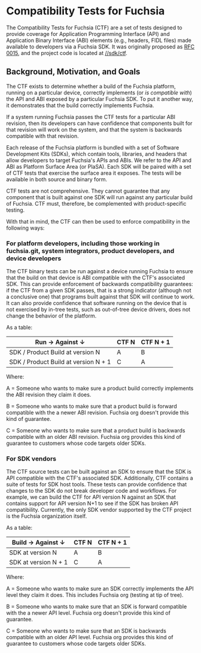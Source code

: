 # Compatibility Tests for Fuchsia

The Compatibility Tests for Fuchsia (CTF) are a set of tests designed to provide
coverage for Application Programming Interface (API) and Application Binary
Interface (ABI) elements (e.g., headers, FIDL files) made available to
developers via a Fuchsia SDK. It was originally proposed as [RFC
0015](/contribute/governance/rfcs/0015_cts.md), and
the project code is located at
[//sdk/ctf](https://fuchsia.googlesource.com/fuchsia/+/refs/heads/main/sdk/ctf/).

## Background, Motivation, and Goals

The CTF exists to determine whether a build of the Fuchsia platform, running on
a particular device, correctly implements (or *is compatible with*) the API and
ABI exposed by a particular Fuchsia SDK.  To put it another way, it demonstrates
that the build correctly implements Fuchsia.

If a system running Fuchsia passes the CTF tests for a particular ABI revision,
then its developers can have confidence that components built for that revision
will work on the system, and that the system is backwards compatible with that
revision.

Each release of the Fuchsia platform is bundled with a set of Software
Development Kits (SDKs), which contain tools, libraries, and headers that allow
developers to target Fuchsia's APIs and ABIs.  We refer to the API and ABI as
Platform Surface Area (or PlaSA).  Each SDK will be paired with a set of CTF
tests that exercise the surface area it exposes.  The tests will be available in
both source and binary form.

CTF tests are not comprehensive.  They cannot guarantee that any component that
is built against one SDK will run against any particular build of Fuchsia.  CTF
must, therefore, be complemented with product-specific testing.

With that in mind, the CTF can then be used to enforce compatibility in the
following ways:

### For platform developers, including those working in fuchsia.git, system integrators, product developers, and device developers

The CTF binary tests can be run against a device running Fuchsia to ensure that
the build on that device is ABI compatible with the CTF's associated SDK.  This
can provide enforcement of backwards compatibility guarantees: if the CTF from a
given SDK passes, that is a strong indicator (although not a conclusive one)
that programs built against that SDK will continue to work.  It can also provide
confidence that software running on the device that is not exercised by in-tree
tests, such as out-of-tree device drivers, does not change the behavior of the
platform.

As a table:


| Run → Against ↓                       | CTF N  | CTF N + 1   |
|---------------------------------------|--------|-------------|
| SDK / Product Build at version N      | A      | B           |
| SDK / Product Build at version N + 1  | C      | A           |

Where:

A = Someone who wants to make sure a product build correctly implements the ABI
revision they claim it does.

B = Someone who wants to make sure that a product build is forward compatible
with the a newer ABI revision.  Fuchsia org doesn't provide this kind of
guarantee.

C = Someone who wants to make sure that a product build is backwards compatible
with an older ABI revision.  Fuchsia org provides this kind of guarantee to
customers whose code targets older SDKs.

### For SDK vendors

The CTF source tests can be built against an SDK to ensure that the SDK is API
compatible with the CTF's associated SDK.  Additionally, CTF contains a suite of
tests for SDK host tools.  These tests can provide confidence that changes to
the SDK do not break developer code and workflows.  For example, we can build
the CTF for API version N against an SDK that contains support for API version
N+1 to see if the SDK has broken API compatibility.  Currently, the only SDK
vendor supported by the CTF project is the Fuchsia organization itself.

As a table:

| Build → Against ↓                     | CTF N  | CTF N + 1   |
|---------------------------------------|--------|-------------|
| SDK at version N                      | A      | B           |
| SDK at version N + 1                  | C      | A           |

Where:

A = Someone who wants to make sure an SDK correctly implements the API level
they claim it does.  This includes Fuchsia org (testing at tip of tree).

B = Someone who wants to make sure that an SDK is forward compatible with the a
newer API level.  Fuchsia org doesn't provide this kind of guarantee.

C = Someone who wants to make sure that an SDK is backwards compatible with an
older API level.  Fuchsia org provides this kind of guarantee to customers whose
code targets older SDKs.
